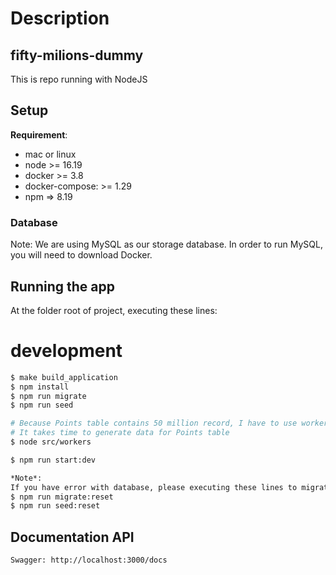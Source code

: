 # Description
## fifty-milions-dummy

This is repo running with NodeJS 

## Setup

**Requirement**:
- mac or linux
- node >= 16.19
- docker >= 3.8
- docker-compose: >= 1.29
- npm => 8.19

<h3>Database</h3>

Note: We are using MySQL as our storage database. In order to run MySQL, you will need to download Docker.

## Running the app

At the folder root of project, executing these lines:

# development
```bash
$ make build_application
$ npm install
$ npm run migrate
$ npm run seed

# Because Points table contains 50 million record, I have to use worker_thread to seed the database.
# It takes time to generate data for Points table
$ node src/workers

$ npm run start:dev

*Note*:
If you have error with database, please executing these lines to migrate and seed your database again.
$ npm run migrate:reset
$ npm run seed:reset
```

## Documentation API
```
Swagger: http://localhost:3000/docs
```
